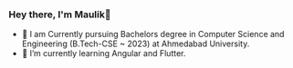 ### Hey there, I'm Maulik👋

- 🔭 I am Currently pursuing Bachelors degree in Computer Science and Engineering (B.Tech-CSE ~ 2023) at Ahmedabad University.
- 🌱 I’m currently learning Angular and Flutter.

<!--
**MaulikBhalani/MaulikBhalani** is a ✨ _special_ ✨ repository because its `README.md` (this file) appears on your GitHub profile.

Here are some ideas to get you started:

- 🔭 I am Currently pursuing Bachelors degree in Computer Science and Engineering (B.Tech-CSE ~ 2023) at Ahmedabad University.
- 🌱 I’m currently learning Angular and Flutter.
-->
